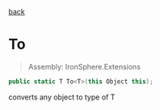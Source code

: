 ﻿

[back](/IronSphere.Extensions/ChangeTypeExtension)

# To

> Assembly: IronSphere.Extensions

```csharp
public static T To<T>(this Object this);
```

converts any object to type of T

 